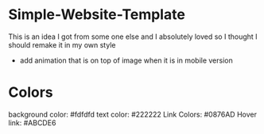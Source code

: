 # Simple-Website-Template
This is an idea I got from some one else and I absolutely loved so I thought I should remake it in my own style

- add animation that is on top of image when it is in mobile version 

# Colors
background color: #fdfdfd
text color: #222222
Link Colors: #0876AD
Hover link: #ABCDE6